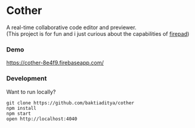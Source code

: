# Cother
A real-time collaborative code editor and previewer.  
(This project is for fun and i just curious about the capabilities of [firepad](https://github.com/firebase/firepad))

### Demo
https://cother-8e4f9.firebaseapp.com/

### Development
Want to run locally?
```
git clone https://github.com/baktiaditya/cother
npm install
npm start
open http://localhost:4040
```
